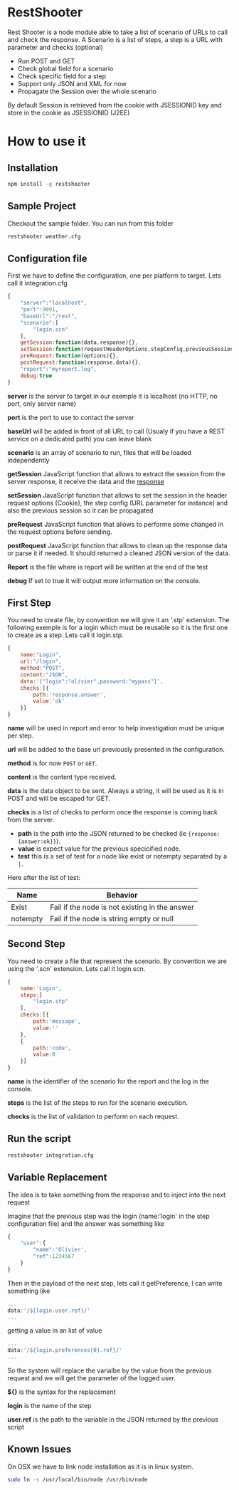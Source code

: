 RestShooter
===========

Rest Shooter is a node module able to take a list of scenario of URLs to call and check the response.
A Scenario is a list of steps, a step is a URL with parameter and checks (optional)


* Run POST and GET
* Check global field for a scenario
* Check specific field for a step
* Support only JSON and XML for now
* Propagate the Session over the whole scenario

By default Session is retrieved from the cookie with JSESSIONID key and store in the cookie as JSESSIONID (J2EE)
 
How to use it
=============

Installation
------------------
```bash
npm install -g restshooter
```

Sample Project
------------------

Checkout the sample folder. You can run from this folder 
```bash
restshooter weather.cfg
```


Configuration file
------------------
First we have to define the configuration, one per platform to target. Lets call it integration.cfg

```javascript
{
	"server":"localhost",
	"port":9091,
	"baseUrl":"/rest",
	"scenario":[
		"login.scn"
	],
	getSession:function(data,response){},
	setSession:function(requestHeaderOptions,stepConfig,previousSession){},
	preRequest:function(options){},
	postRequest:function(response,data){},
	"report":"myreport.log",
	debug:true
}
```

**server** is the server to target in our exemple it is localhost (no HTTP, no port, only server name)

**port** is the port to use to contact the server

**baseUrl** will be added in front of all URL to call (Usualy if you have a REST service on a dedicated path) you can leave blank

**scenario** is an array of scenario to run, files that will be loaded independently

**getSession** JavaScript function that allows to extract the session from the server response, it receive the data and the [response](http://nodejs.org/api/http.html#http_http_incomingmessage)

**setSession** JavaScript function that allows to set the session in the header request options (Cookie), the step config (URL parameter for instance) and also the previous session so it can be propagated

**preRequest** JavaScript function that allows to performe some changed in the request options before sending.

**postRequest** JavaScript function that allows to clean up the response data or parse it if needed. It should returned a cleaned JSON version of the data.

**Report** is the file where is report will be written at the end of the test

**debug** If set to true it will output more information on the console.

First Step
----------

You need to create file, by convention we will give it an '.stp' extension. The following exemple is for a login which must be reusable so it is the first one to create as a step. Lets call it login.stp.

```javascript
{
	name:"Login",
	url:"/login",
	method:"POST",
	content:"JSON",
	data:'{"login":"olivier",password:"mypass"}',
	checks:[{
		path:'response.answer',
		value:'ok'
	}]
}
```
**name** will be used in report and error to help investigation must be unique per step.

**url** will be added to the base url previously presented in the configuration.

**method** is for now `POST` or `GET`.

**content** is the content type received.

**data** is the data object to be sent. Always a string, it will be used as it is in POST and will be escaped for GET.

**checks** is a list of checks to perform once the response is coming back from the server.

  * **path** is the path into the JSON returned to be checked (ie `{response:{answer:ok}}`).
  * **value** is expect value for the previous specicified node.
  * **test** this is a set of test for a node like exist or notempty separated by a `|`.

Here after the list of test:

| Name          | Behavior                                       |
| ------------- |------------------------------------------------|
| Exist         | Fail if the node is not existing in the answer |
| notempty      | Fail if the node is string empty or null       |


Second Step
----------

You need to create a file that represent the scenario. By convention we are using the '.scn' extension. Lets call it login.scn.

```javascript
{
	name:'Login',
	steps:[	
		"login.stp"
	],
	checks:[{
		path:'message',
		value:''
	},
	{
		path:'code',
		value:0
	}]
}
```
**name** is the identifier of the scenario for the report and the log in the console.

**steps** is the list of the steps to run for the scenario execution.

**checks** is the list of validation to perform on each request.

Run the script
--------------
```bash
restshooter integration.cfg
```

Variable Replacement
---------------
The idea is to take something from the response and to inject into the next request

Imagine that the previous step was the login (name:'login' in the step configuration file) and the answer was something like
```javascript
{
	"user":{
		"name":'Olivier',
		"ref":1234567
	}
}
```
Then in the payload of the next step, lets call it getPreference, I can write something like

```javascript
...
data:'/${login.user.ref}/'
...
```

getting a value in an list of value

```javascript
...
data:'/${login.preferences[0].ref}/'
...
```

So the system will replace the varialbe by the value from the previous request and we will get the parameter of the logged user.

**${}** is the syntax for the replacement

**login** is the name of the step

**user.ref** is the path to the variable in the JSON returned by the previous script


Known Issues
--------------

On OSX we have to link node installation as it is in linux system.

```bash
sudo ln -s /usr/local/bin/node /usr/bin/node
```
